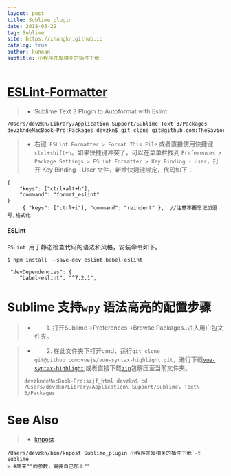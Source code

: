 ```yaml
---
layout: post
title: Sublime_plugin
date: 2018-05-22
tag: Sublime
site: https://zhangkn.github.io
catalog: true
author: kunnan
subtitle: 小程序开发相关的插件下载
---
```




# [ESLint-Formatter ](https://github.com/TheSavior/ESLint-Formatter)

>* Sublime Text 3 Plugin to Autoformat with Eslint


```sh
/Users/devzkn/Library/Application Support/Sublime Text 3/Packages
devzkndeMacBook-Pro:Packages devzkn$ git clone git@github.com:TheSavior/ESLint-Formatter.git
```



>* 右键` ESLint Formatter > Format This File` 或者直接使用快捷键 `ctrl+shift+h`。如果快捷键冲突了，可以在菜单栏找到 `Preferences > Package Settings > ESLint Formatter > Key Binding - User`，打开 Key Binding - User 文件，新增快捷键绑定，代码如下：

```
{
    "keys": ["ctrl+alt+h"],
    "command": "format_eslint"
}
	 { "keys": ["ctrl+i"], "command": "reindent" },  //注意不要忘记加逗号,格式化

```


####  ESLint

`ESLint `用于静态检查代码的语法和风格，安装命令如下。
```
$ npm install --save-dev eslint babel-eslint
```

```
 "devDependencies": {
    "babel-eslint": "^7.2.1",
```






# Sublime 支持`wpy` 语法高亮的配置步骤

>*   1. 打开Sublime->Preferences->Browse Packages..进入用户包文件夹。

>*   2. 在此文件夹下打开cmd，运行`git clone git@github.com:vuejs/vue-syntax-highlight.git`，进行下载[`vue-syntax-highlight`](https://github.com/vuejs/vue-syntax-highlight),或者直接下载[`zip`](https://github.com/vuejs/vue-syntax-highlight/archive/master.zip)包解压至当前文件夹。
>```
>devzkndeMacBook-Pro:szjf_html devzkn$ cd /Users/devzkn/Library/Application\ Support/Sublime\ Text\ 3/Packages 
>```
>



# See Also 

>* [knpost](https://github.com/zhangkn/KNBin/blob/master/knpost) 
>
```
/Users/devzkn/bin/knpost Sublime_plugin 小程序开发相关的插件下载 -t Sublime
> #原来""的参数，需要自己加上""
```

